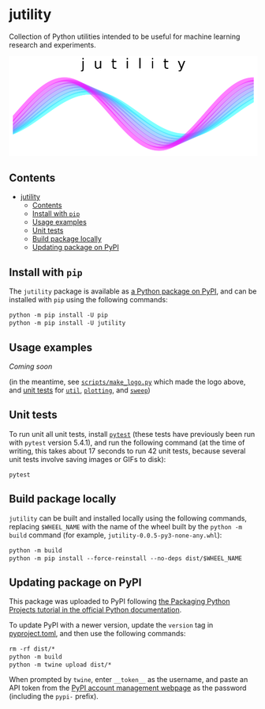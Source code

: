 # jutility

Collection of Python utilities intended to be useful for machine learning research and experiments.

![](images/logo.png)

## Contents

- [jutility](#jutility)
  - [Contents](#contents)
  - [Install with `pip`](#install-with-pip)
  - [Usage examples](#usage-examples)
  - [Unit tests](#unit-tests)
  - [Build package locally](#build-package-locally)
  - [Updating package on PyPI](#updating-package-on-pypi)

## Install with `pip`

The `jutility` package is available as [a Python package on PyPI](https://pypi.org/project/jutility/), and can be installed with `pip` using the following commands:

```
python -m pip install -U pip
python -m pip install -U jutility
```

## Usage examples

*Coming soon*

(in the meantime, see [`scripts/make_logo.py`](scripts/make_logo.py) which made the logo above, and [unit tests](tests/) for [`util`](tests/test_util.py), [`plotting`](tests/test_plotting.py), and [`sweep`](tests/test_sweep.py))

## Unit tests

To run unit all unit tests, install [`pytest`](https://pypi.org/project/pytest/) (these tests have previously been run with `pytest` version 5.4.1), and run the following command (at the time of writing, this takes about 17 seconds to run 42 unit tests, because several unit tests involve saving images or GIFs to disk):

```
pytest
```

## Build package locally

`jutility` can be built and installed locally using the following commands, replacing `$WHEEL_NAME` with the name of the wheel built by the `python -m build` command (for example, `jutility-0.0.5-py3-none-any.whl`):

```
python -m build
python -m pip install --force-reinstall --no-deps dist/$WHEEL_NAME
```

## Updating package on PyPI

This package was uploaded to PyPI following [the Packaging Python Projects tutorial in the official Python documentation](https://packaging.python.org/en/latest/tutorials/packaging-projects/).

To update PyPI with a newer version, update the `version` tag in [pyproject.toml](pyproject.toml), and then use the following commands:

```
rm -rf dist/*
python -m build
python -m twine upload dist/*
```

When prompted by `twine`, enter `__token__` as the username, and paste an API token from the [PyPI account management webpage](https://pypi.org/manage/account/) as the password (including the `pypi-` prefix).
